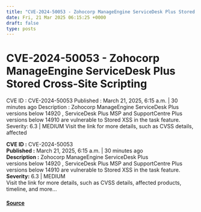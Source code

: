 ```yaml
---
title: "CVE-2024-50053 - Zohocorp ManageEngine ServiceDesk Plus Stored Cross-Site Scripting"
date: Fri, 21 Mar 2025 06:15:25 +0000
draft: false
type: posts
---
```

# CVE-2024-50053 - Zohocorp ManageEngine ServiceDesk Plus Stored Cross-Site Scripting





 CVE ID : CVE-2024-50053 Published : March 21, 2025, 6:15 a.m. | 30 minutes ago Description : Zohocorp ManageEngine ServiceDesk Plus versions below 14920 , ServiceDesk Plus MSP and SupportCentre Plus versions below 14910 are vulnerable to Stored XSS in the task feature. Severity: 6.3 | MEDIUM Visit the link for more details, such as CVSS details, affected

**CVE ID :** CVE-2024-50053  
**Published :** March 21, 2025, 6:15 a.m. | 30 minutes ago  
**Description :** Zohocorp ManageEngine ServiceDesk Plus versions below 14920 , ServiceDesk Plus MSP and SupportCentre Plus versions below 14910 are vulnerable to Stored XSS in the task feature.  
**Severity:** 6.3 | MEDIUM  
Visit the link for more details, such as CVSS details, affected products, timeline, and more...

#### [Source](https://cvefeed.io/vuln/detail/CVE-2024-50053)

